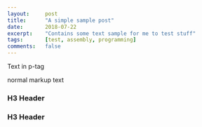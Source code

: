 ```yaml
---
layout:     post
title:      "A simple sample post"
date:       2018-07-22
excerpt:    "Contains some text sample for me to test stuff"
tags:       [test, assembly, programming]
comments:   false
---
```


<p>Text in p-tag</p>

normal markup text

<h3>H3 Header</h3>

### H3 Header
